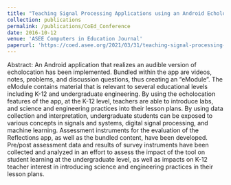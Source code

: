 ```yaml
---
title: "Teaching Signal Processing Applications using an Android Echolocation App"
collection: publications
permalink: /publications/CoEd_Conference
date: 2016-10-12
venue: 'ASEE Computers in Education Journal'
paperurl: 'https://coed.asee.org/2021/03/31/teaching-signal-processing-applications-using-an-android-echolocation-app/'
---
```


Abstract: An Android application that realizes an audible version of echolocation has been implemented. Bundled within the app are videos, notes, problems, and discussion questions, thus creating an “eModule”. The eModule contains material that is relevant to several educational levels including K-12 and undergraduate engineering. By using the echolocation features of the app, at the K-12 level, teachers are able to introduce labs, and science and engineering practices into their lesson plans. By using data collection and interpretation, undergraduate students can be exposed to various concepts in signals and systems, digital signal processing, and machine learning. Assessment instruments for the evaluation of the Reflections app, as well as the bundled content, have been developed. Pre/post assessment data and results of survey instruments have been collected and analyzed in an effort to assess the impact of the tool on student learning at the undergraduate level, as well as impacts on K-12 teacher interest in introducing science and engineering practices in their lesson plans.
